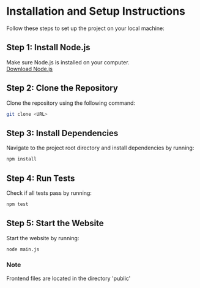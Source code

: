 # Installation and Setup Instructions

Follow these steps to set up the project on your local machine:

## Step 1: Install Node.js

Make sure Node.js is installed on your computer.  
[Download Node.js](https://nodejs.org/en/download/prebuilt-installer)

## Step 2: Clone the Repository

Clone the repository using the following command:

```bash
git clone <URL>
```

## Step 3: Install Dependencies

Navigate to the project root directory and install dependencies by running:

```bash
npm install
```

## Step 4: Run Tests

Check if all tests pass by running:

```bash
npm test
```

## Step 5: Start the Website

Start the website by running:

```bash
node main.js
```

### Note
Frontend files are located in the directory 'public'